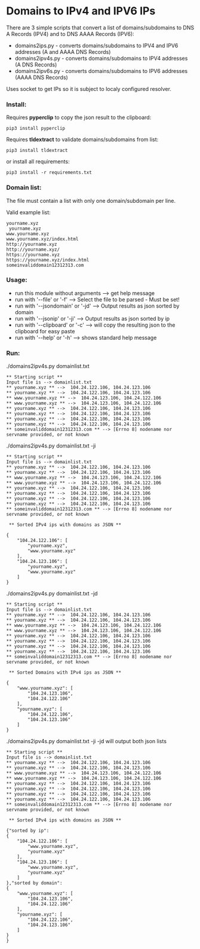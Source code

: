 # Domains to IPv4 and IPV6 IPs

There are 3 simple scripts that convert a list of domains/subdomains to DNS A Records (IPV4) and to DNS AAAA Records (IPV6):

- domains2ips.py - converts domains/subdomains to IPV4 and IPV6 addresses (A and AAAA DNS Records)
- domains2ipv4s.py - converts domains/subdomains to IPV4 addresses (A DNS Records)
- domains2ipv6s.py - converts domains/subdomains to IPV6 addresses (AAAA DNS Records)

Uses socket to get IPs so it is subject to localy configured resolver.

### Install:
Requires **pyperclip** to copy the json result to the clipboard:
```
pip3 install pyperclip
```
Requires **tldextract** to validate domains/subdomains from list:
```
pip3 install tldextract
```
or install all requirements:
```
pip3 install -r requirements.txt
```

### Domain list:
The file must contain a list with only one domain/subdomain per line.

Valid example list:
```
yourname.xyz
 yourname.xyz
www.yourname.xyz
www.yourname.xyz/index.html
http://yourname.xyz
http://yourname.xyz/
https://yourname.xyz
https://yourname.xyz/index.html
someinvaliddomain12312313.com
```

### Usage:
  - run this module without arguments --> get help message
  - run with '--file' or '-f' --> Select the file to be parsed - Must be set!
  - run with '--jsondomain' or '-jd' --> Output results as json sorted by domain
  - run with '--jsonip' or '-ji' --> Output results as json sorted by ip
  - run with '--clipboard' or '-c' --> will copy the resulting json to the clipboard for easy paste
  - run with '--help' or '-h' --> shows standard help message

### Run:
./domains2ipv4s.py domainlist.txt
```
** Starting script **
Input file is --> domainlist.txt
** yourname.xyz ** -->	104.24.122.106, 104.24.123.106
** yourname.xyz ** -->	104.24.122.106, 104.24.123.106
** www.yourname.xyz ** -->	104.24.123.106, 104.24.122.106
** www.yourname.xyz ** -->	104.24.123.106, 104.24.122.106
** yourname.xyz ** -->	104.24.122.106, 104.24.123.106
** yourname.xyz ** -->	104.24.122.106, 104.24.123.106
** yourname.xyz ** -->	104.24.122.106, 104.24.123.106
** yourname.xyz ** -->	104.24.122.106, 104.24.123.106
** someinvaliddomain12312313.com ** -->	[Errno 8] nodename nor servname provided, or not known
```
./domains2ipv4s.py domainlist.txt -ji
```
** Starting script **
Input file is --> domainlist.txt
** yourname.xyz ** -->	104.24.122.106, 104.24.123.106
** yourname.xyz ** -->	104.24.122.106, 104.24.123.106
** www.yourname.xyz ** -->	104.24.123.106, 104.24.122.106
** www.yourname.xyz ** -->	104.24.123.106, 104.24.122.106
** yourname.xyz ** -->	104.24.122.106, 104.24.123.106
** yourname.xyz ** -->	104.24.122.106, 104.24.123.106
** yourname.xyz ** -->	104.24.122.106, 104.24.123.106
** yourname.xyz ** -->	104.24.122.106, 104.24.123.106
** someinvaliddomain12312313.com ** -->	[Errno 8] nodename nor servname provided, or not known

 ** Sorted IPv4 ips with domains as JSON **

{
    "104.24.122.106": [
        "yourname.xyz",
        "www.yourname.xyz"
    ],
    "104.24.123.106": [
        "yourname.xyz",
        "www.yourname.xyz"
    ]
}
```

./domains2ipv4s.py domainlist.txt -jd
```
** Starting script **
Input file is --> domainlist.txt
** yourname.xyz ** -->	104.24.122.106, 104.24.123.106
** yourname.xyz ** -->	104.24.122.106, 104.24.123.106
** www.yourname.xyz ** -->	104.24.123.106, 104.24.122.106
** www.yourname.xyz ** -->	104.24.123.106, 104.24.122.106
** yourname.xyz ** -->	104.24.122.106, 104.24.123.106
** yourname.xyz ** -->	104.24.122.106, 104.24.123.106
** yourname.xyz ** -->	104.24.122.106, 104.24.123.106
** yourname.xyz ** -->	104.24.122.106, 104.24.123.106
** someinvaliddomain12312313.com ** -->	[Errno 8] nodename nor servname provided, or not known

 ** Sorted Domains with IPv4 ips as JSON **

{
    "www.yourname.xyz": [
        "104.24.123.106",
        "104.24.122.106"
    ],
    "yourname.xyz": [
        "104.24.122.106",
        "104.24.123.106"
    ]
}
```

./domains2ipv4s.py domainlist.txt -ji -jd will output both json lists
```
** Starting script **
Input file is --> domainlist.txt
** yourname.xyz ** -->	104.24.122.106, 104.24.123.106
** yourname.xyz ** -->	104.24.122.106, 104.24.123.106
** www.yourname.xyz ** -->	104.24.123.106, 104.24.122.106
** www.yourname.xyz ** -->	104.24.123.106, 104.24.122.106
** yourname.xyz ** -->	104.24.122.106, 104.24.123.106
** yourname.xyz ** -->	104.24.122.106, 104.24.123.106
** yourname.xyz ** -->	104.24.122.106, 104.24.123.106
** yourname.xyz ** -->	104.24.122.106, 104.24.123.106
** someinvaliddomain12312313.com ** -->	[Errno 8] nodename nor servname provided, or not known

 ** Sorted IPv4 ips with domains as JSON **

{"sorted by ip":
{
    "104.24.122.106": [
        "www.yourname.xyz",
        "yourname.xyz"
    ],
    "104.24.123.106": [
        "www.yourname.xyz",
        "yourname.xyz"
    ]
},"sorted by domain":
{
    "www.yourname.xyz": [
        "104.24.123.106",
        "104.24.122.106"
    ],
    "yourname.xyz": [
        "104.24.122.106",
        "104.24.123.106"
    ]
}
}
```
